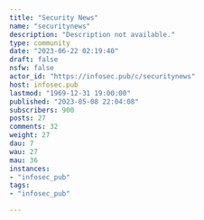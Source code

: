 ```yaml
---
title: "Security News" 
name: "securitynews"
description: "Description not available."
type: community
date: "2023-06-22 02:19:40"
draft: false
nsfw: false
actor_id: "https://infosec.pub/c/securitynews"
host: infosec.pub
lastmod: "1969-12-31 19:00:00"
published: "2023-05-08 22:04:08"
subscribers: 900
posts: 27
comments: 32
weight: 27
dau: 7
wau: 27
mau: 36
instances:
- "infosec_pub"
tags: 
- "infosec_pub"

---
```

